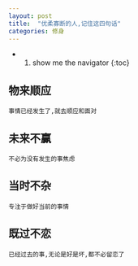 ```yaml
---
layout: post
title:  "优柔寡断的人,记住这四句话"
categories: 修身
---
```


* 1. show me the navigator
{:toc}

## 物来顺应
	事情已经发生了,就去顺应和面对

## 未来不赢
	不必为没有发生的事焦虑

## 当时不杂
	专注于做好当前的事情

## 既过不恋
	已经过去的事,无论是好是坏,都不必留恋了
